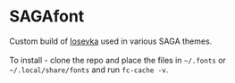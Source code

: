 # SAGAfont
Custom build of [Iosevka](https://github.com/be5invis/Iosevka) used in various SAGA themes. </br> </br>
To install - clone the repo and place the files in `~/.fonts` or `~/.local/share/fonts` and run `fc-cache -v`. 



